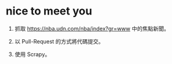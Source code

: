 # nice to meet you
1. 抓取 https://nba.udn.com/nba/index?gr=www 中的焦點新聞。
4. 以 Pull-Request 的方式將代碼提交。
	

1. 使用 Scrapy。

